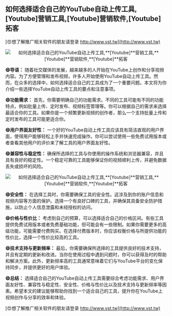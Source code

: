 ## **如何选择适合自己的YouTube自动上传工具,**[Youtube]**营销工具,**[Youtube]**营销软件,**[Youtube]**拓客**

[😍想了解推广相关软件的朋友请登录 http://www.vst.tw](http://www.vst.tw)

 <center><img src="https://vst.tw/MP4/tuiguang/png/0.png" alt="如何选择适合自己的YouTube自动上传工具,**[Youtube]**营销工具,**[Youtube]**营销软件,**[Youtube]**拓客"></center>

**😄导语：**
随着社交媒体的发展，越来越多的人开始在YouTube上创作和分享视频内容。为了方便管理和发布视频，许多人开始使用YouTube自动上传工具。然而，在众多的选择中，如何选择适合自己的工具成为了一个重要问题。本文将为你介绍一些选择YouTube自动上传工具的要点和注意事项。

**😄功能需求：**
首先，你需要明确自己的功能需求。不同的工具可能有不同的功能特点，例如批量上传、定时发布、视频标签管理等。你可以根据自己的需求来选择最适合你的工具。如果你是一个频繁更新视频的创作者，那么一个支持批量上传和定时发布的工具可能更适合你。

**😄用户界面友好性：**
一个好的YouTube自动上传工具应该具有简洁直观的用户界面，使得用户能够轻松上手并快速完成操作。你可以尝试使用一些免费试用版本或者查看其他用户的评价来了解工具的用户界面友好性。

**😄兼容性与稳定性：**
确保所选择的工具与你使用的操作系统和浏览器兼容，并且具有良好的稳定性。一个稳定可靠的工具能够保证你的视频顺利上传，并避免数据丢失或损坏的风险。

 <center><img src="https://vst.tw/MP4/tuiguang/png/4.png" alt="如何选择适合自己的YouTube自动上传工具,**[Youtube]**营销工具,**[Youtube]**营销软件,**[Youtube]**拓客"></center>

**😄安全性：**
在选择工具时，你需要确保工具的安全性。这涉及到你的账户信息和视频内容等方面的保护。选择一个有良好口碑的工具，并确保其具备安全防护措施，以防止个人信息泄露和未经授权的访问。

**😄价格与性价比：**
考虑到自己的预算，可以选择适合自己的价格区间。有些工具提供免费试用版本或者免费基础功能，但可能会有一些限制。如果你需要更多的高级功能，可能需要付费购买。在选择付费版本时，你应该权衡价格与所提供功能的性价比，选择一个性价比较高的工具。

**😄技术支持与更新频率：**
最后，你需要确保所选择的工具提供良好的技术支持，并且有定期的更新和改进。当你在使用过程中遇到问题时，你可以获得及时的帮助和解决方案。此外，更新频率高的工具通常意味着它们与YouTube平台的变化保持同步，并提供更好的用户体验。

**😄总结：**
选择适合自己的YouTube自动上传工具需要综合考虑功能需求、用户界面友好性、兼容性与稳定性、安全性、价格与性价比以及技术支持与更新频率等因素。希望本文的建议能够帮助你找到一个适合自己的工具，提升你在YouTube上视频创作与分享的效率和体验。

[😍想了解推广相关软件的朋友请登录 http://www.vst.tw](http://www.vst.tw)



